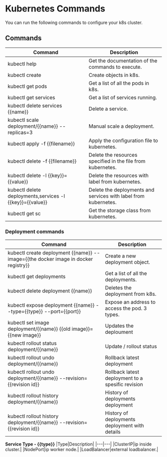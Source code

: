 # Kubernetes Commands

You can run the following commands to configure your k8s cluster.

## Commands

|Command|Description|
|---|---|
|kubectl help|Get the documentation of the commands to execute.|
|kubectl create|Create objects in k8s.|
|kubectl get pods|Get a list of all the pods in k8s.|
|kubectl get services|Get a list of services running.|
|kubectl delete services {{name}}|Delete a service.|
|kubectl scale deployment/{{name}} --replicas=3 |Manual scale a deployment.|
|kubectl apply -f {{filename}}|Apply the configuration file to kubernetes.|
|kubectl delete -f {{filename}}|Delete the resources specified in the file from kubernetes.|
|kubectl delete -l {{key}}={{value}}|Delete the resources with label from kubernetes.|
|kubectl delete deployments,services -l {{key}}={{value}}|Delete the deployments and services with label from kubernetes.|
|kubectl get sc|Get the storage class from kubernetes.|

### Deployment commands

|Command|Description|
|---|---|
|kubectl create deployment {{name}} --image={{the docker image in docker registry}}|Create a new deployment object. |
|kubectl get deployments|Get a list of all the deployments.|
|kubectl delete deployment {{name}}|Deletes the deployment from k8s.|
|kubectl expose deployment {{name}} --type={{type}} --port={{port}} |Expose an address to access the pod. 3 types. |
|kubectl set image deployment/{{name}} {{old image}}={{new image}}|Updates the deploument|
|kubectl rollout status deployment/{{name}}|Update / rollout status|
|kubectl rollout undo deployment/{{name}}|Rollback latest deployment|
|kubectl rollout undo deployment/{{name}} --revision={{revision id}}|Rollback latest deployment to a spesific revision|
|kubectl rollout history deployment/{{name}}|History of deployments deployment|
|kubectl rollout history deployment/{{name}} --revision={{revision id}}|History of deployments deployment with details|

**Service Type - {{type}}**
|Type|Description|
|---|---|
|ClusterIP|ip inside cluster.|
|NodePort|ip worker node.|
|LoadBalancer|external loadbalancer.|
